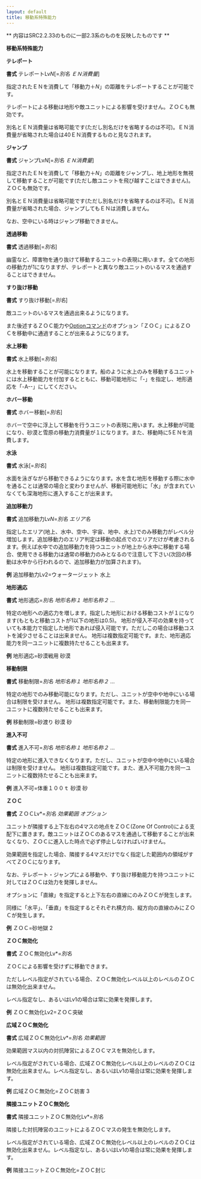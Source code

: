 ```yaml
---
layout: default
title: 移動系特殊能力
---
```

** 内容はSRC2.2.33のものに一部2.3系のものを反映したものです **

**移動系特殊能力**

**テレポート**

**書式** テレポートLv*N*[=*別名 ＥＮ消費量*]

指定されたＥＮを消費して「移動力＋*N*」の距離をテレポートすることが可能です。

テレポートによる移動は地形や敵ユニットによる影響を受けません。ＺＯＣも無効です。

別名とＥＮ消費量は省略可能です(ただし別名だけを省略するのは不可)。ＥＮ消費量が省略された場合は40ＥＮ消費するものと見なされます。

**ジャンプ**

**書式** ジャンプLv*N*[=*別名 ＥＮ消費量*]

指定されたＥＮを消費して「移動力＋*N*」の距離をジャンプし、地上地形を無視して移動することが可能です(ただし敵ユニットを飛び越すことはできません)。ＺＯＣも無効です。

別名とＥＮ消費量は省略可能です(ただし別名だけを省略するのは不可)。ＥＮ消費量が省略された場合、ジャンプしてもＥＮは消費しません。

なお、空中にいる時はジャンプ移動できません。

**透過移動**

**書式** 透過移動[=*別名*]

幽霊など、障害物を通り抜けて移動するユニットの表現に用います。全ての地形の移動力が1になりますが、テレポートと異なり敵ユニットのいるマスを通過することはできません。

**すり抜け移動**

**書式** すり抜け移動[=*別名*]

敵ユニットのいるマスを通過出来るようになります。

また後述するＺＯＣ能力や[Optionコマンド](Optionコマンド.md)のオプション「ＺＯＣ」によるＺＯＣを移動中に通過することが出来るようになります。

**水上移動**

**書式** 水上移動[=*別名*]

水上を移動することが可能になります。船のように水上のみを移動するユニットには水上移動能力を付加するとともに、移動可能地形に「-」を指定し、地形適応を「-A--」にしてください。

**ホバー移動**

**書式** ホバー移動[=*別名*]

ホバーで空中に浮上して移動を行うユニットの表現に用います。水上移動が可能になり、砂漠と雪原の移動力消費量が１になります。また、移動時に5ＥＮを消費します。

**水泳**

**書式** 水泳[=*別名*]

水面を泳ぎながら移動できるようになります。水を含む地形を移動する際に水中を通ることは通常の場合と変わりませんが、移動可能地形に「水」が含まれていなくても深海地形に進入することが出来ます。

**追加移動力**

**書式** 追加移動力Lv*N*=*別名 エリア名*

指定したエリア(地上、水中、空中、宇宙、地中、水上)でのみ移動力がレベル分増加します。追加移動力のエリア判定は移動の起点でのエリアだけが考慮されるます。例えば水中での追加移動力を持つユニットが地上から水中に移動する場合、使用できる移動力は通常の移動力のみとなるので注意して下さい(次回の移動は水中から行われるので、追加移動力が加算されます)。

**例** 追加移動力Lv2=ウォータージェット 水上

**地形適応**

**書式** 地形適応=*別名 地形名称１ 地形名称２* …

特定の地形への適応力を増します。指定した地形における移動コストが１になります(もともと移動コストが1以下の地形は0.5)。
地形が侵入不可の効果を持っていても本能力で指定した地形であれば侵入可能です。ただしこの場合は移動コストを減少させることは出来ません。
地形は複数指定可能です。また、地形適応能力を同一ユニットに複数持たせることも出来ます。

**例** 地形適応=砂漠戦用 砂漠

**移動制限**

**書式** 移動制限=*別名 地形名称１ 地形名称２* …

特定の地形でのみ移動可能になります。ただし、ユニットが空中や地中にいる場合は制限を受けません。
地形は複数指定可能です。また、移動制限能力を同一ユニットに複数持たせることも出来ます。

**例** 移動制限=砂渡り 砂漠 砂

**進入不可**

**書式** 進入不可=*別名 地形名称１ 地形名称２* …

特定の地形に進入できなくなります。ただし、ユニットが空中や地中にいる場合は制限を受けません。
地形は複数指定可能です。また、進入不可能力を同一ユニットに複数持たせることも出来ます。

**例** 進入不可=体重１００ｔ 砂漠 砂

**ＺＯＣ**

**書式** ＺＯＣLv\*=*別名 効果範囲 オプション*

ユニットが隣接する上下左右の4マスの地点をＺＯＣ(Zone Of Control)による支配下に置きます。敵ユニットはＺＯＣのあるマスを通過して移動することが出来なくなり、ＺＯＣに進入した時点で必ず停止しなければいけません。

効果範囲を指定した場合、隣接する4マスだけでなく指定した範囲内の領域がすべてＺＯＣになります。

なお、テレポート・ジャンプによる移動や、すり抜け移動能力を持つユニットに対してはＺＯＣは効力を発揮しません。

オプションに「直線」を指定すると上下左右の直線にのみＺＯＣが発生します。

同様に「水平」、「垂直」を指定するとそれぞれ横方向、縦方向の直線のみにＺＯＣが発生します。

**例** ＺＯＣ=砂地獄 2

**ＺＯＣ無効化**

**書式** ＺＯＣ無効化Lv\*=*別名*

ＺＯＣによる影響を受けずに移動できます。

ただしレベル指定がされている場合、ＺＯＣ無効化レベル以上のレベルのＺＯＣは無効化出来ません。

レベル指定なし、あるいはLv1の場合は常に効果を発揮します。

**例** ＺＯＣ無効化Lv2=ＺＯＣ突破

**広域ＺＯＣ無効化**

**書式** 広域ＺＯＣ無効化Lv\*=*別名 効果範囲*

効果範囲マス以内の対抗陣営によるＺＯＣマスを無効化します。

レベル指定がされている場合、広域ＺＯＣ無効化レベル以上のレベルのＺＯＣは無効化出来ません。レベル指定なし、あるいはLv1の場合は常に効果を発揮します。

**例** 広域ＺＯＣ無効化=ＺＯＣ妨害 3

**隣接ユニットＺＯＣ無効化**

**書式** 隣接ユニットＺＯＣ無効化Lv\*=*別名*

隣接した対抗陣営のユニットによるＺＯＣマスの発生を無効化します。

レベル指定がされている場合、広域ＺＯＣ無効化レベル以上のレベルのＺＯＣは無効化出来ません。レベル指定なし、あるいはLv1の場合は常に効果を発揮します。

**例** 隣接ユニットＺＯＣ無効化=ＺＯＣ封じ
